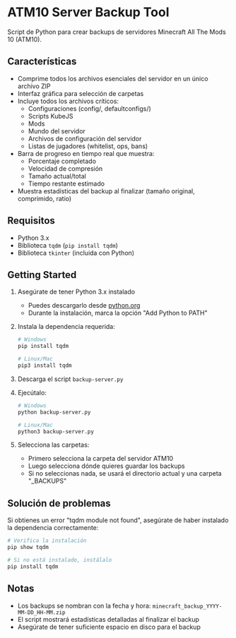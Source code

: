 # ATM10 Server Backup Tool

Script de Python para crear backups de servidores Minecraft All The Mods 10 (ATM10). 

## Características

- Comprime todos los archivos esenciales del servidor en un único archivo ZIP
- Interfaz gráfica para selección de carpetas
- Incluye todos los archivos críticos:
  - Configuraciones (config/, defaultconfigs/)
  - Scripts KubeJS
  - Mods
  - Mundo del servidor
  - Archivos de configuración del servidor
  - Listas de jugadores (whitelist, ops, bans)
- Barra de progreso en tiempo real que muestra:
  - Porcentaje completado
  - Velocidad de compresión
  - Tamaño actual/total
  - Tiempo restante estimado
- Muestra estadísticas del backup al finalizar (tamaño original, comprimido, ratio)

## Requisitos

- Python 3.x
- Biblioteca `tqdm` (`pip install tqdm`)
- Biblioteca `tkinter` (incluida con Python)

## Getting Started

1. Asegúrate de tener Python 3.x instalado
   - Puedes descargarlo desde [python.org](https://www.python.org/downloads/)
   - Durante la instalación, marca la opción "Add Python to PATH"

2. Instala la dependencia requerida:
   ```bash
   # Windows
   pip install tqdm

   # Linux/Mac
   pip3 install tqdm
   ```

3. Descarga el script `backup-server.py`
4. Ejecútalo:
   ```bash
   # Windows
   python backup-server.py

   # Linux/Mac
   python3 backup-server.py
   ```

5. Selecciona las carpetas:
   - Primero selecciona la carpeta del servidor ATM10
   - Luego selecciona dónde quieres guardar los backups
   - Si no seleccionas nada, se usará el directorio actual y una carpeta "_BACKUPS"

## Solución de problemas

Si obtienes un error "tqdm module not found", asegúrate de haber instalado la dependencia correctamente:
```bash
# Verifica la instalación
pip show tqdm

# Si no está instalado, instálalo
pip install tqdm
```

## Notas

- Los backups se nombran con la fecha y hora: `minecraft_backup_YYYY-MM-DD_HH-MM.zip`
- El script mostrará estadísticas detalladas al finalizar el backup
- Asegúrate de tener suficiente espacio en disco para el backup
